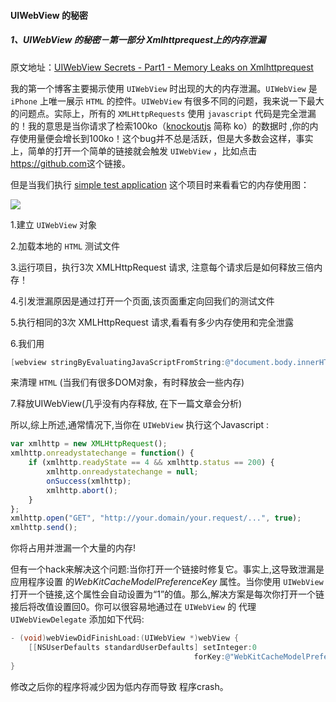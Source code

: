 #### UIWebView 的秘密

##### 1、UIWebView 的秘密－第一部分 Xmlhttprequest上的内存泄漏

原文地址：[UIWebView Secrets - Part1 - Memory Leaks on Xmlhttprequest](http://blog.techno-barje.fr/post/2010/10/04/UIWebView-secrets-part1-memory-leaks-on-xmlhttprequest/) 

我的第一个博客主要揭示使用 `UIWebView` 时出现的大的内存泄漏。`UIWebView` 是 `iPhone` 上唯一展示 `HTML` 的控件。`UIWebView` 有很多不同的问题，我来说一下最大的问题点。实际上，所有的 `XMLHttpRequests` 使用 `javascript` 代码是完全泄漏的！我的意思是当你请求了检索100ko（[knockoutjs](http://www.cnblogs.com/wujilong/p/3396268.html)  简称 ko）的数据时 ,你的内存使用量便会增长到100ko！这个bug并不总是活跃，但是大多数会这样，事实上，简单的打开一个简单的链接就会触发 `UIWebView` ，比如点击<https://github.com>这个链接。

但是当我们执行 [simple test application](http://blog.techno-barje.fr/public/iphone-sdk/UIWebViewLeaks.zip) 这个项目时来看看它的内存使用图：

![](http://blog.techno-barje.fr/public/iphone-sdk/profile-xmlhttprequest-0-then-1-labeled.png) 

1.建立  `UIWebView` 对象

2.加载本地的 `HTML` 测试文件

3.运行项目，执行3次 XMLHttpRequest 请求, 注意每个请求后是如何释放三倍内存！

4.引发泄漏原因是通过打开一个页面,该页面重定向回我们的测试文件

5.执行相同的3次 XMLHttpRequest 请求,看看有多少内存使用和完全泄露

6.我们用

```objective-c
[webview stringByEvaluatingJavaScriptFromString:@"document.body.innerHTML='';"];
```

来清理 `HTML` (当我们有很多DOM对象，有时释放会一些内存)

7.释放UIWebView(几乎没有内存释放, 在下一篇文章会分析)




所以,综上所述,通常情况下,当你在 `UIWebView` 执行这个Javascript :

```javascript
var xmlhttp = new XMLHttpRequest();
xmlhttp.onreadystatechange = function() {
	if (xmlhttp.readyState == 4 && xmlhttp.status == 200) {
		xmlhttp.onreadystatechange = null;
		onSuccess(xmlhttp);
		xmlhttp.abort();
	}
};
xmlhttp.open("GET", "http://your.domain/your.request/...", true);
xmlhttp.send();	
```

你将占用并泄漏一个大量的内存!

但有一个hack来解决这个问题:当你打开一个链接时修复它。事实上,这导致泄漏是应用程序设置 的*WebKitCacheModelPreferenceKey* 属性。当你使用 `UIWebView` 打开一个链接,这个属性会自动设置为“1”的值。那么,解决方案是每次你打开一个链接后将改值设置回0。你可以很容易地通过在 `UIWebView` 的 代理`UIWebViewDelegate` 添加如下代码:

```objective-c
- (void)webViewDidFinishLoad:(UIWebView *)webView {
    [[NSUserDefaults standardUserDefaults] setInteger:0
                                         forKey:@"WebKitCacheModelPreferenceKey"];
}
```

修改之后你的程序将减少因为低内存而导致 程序crash。
